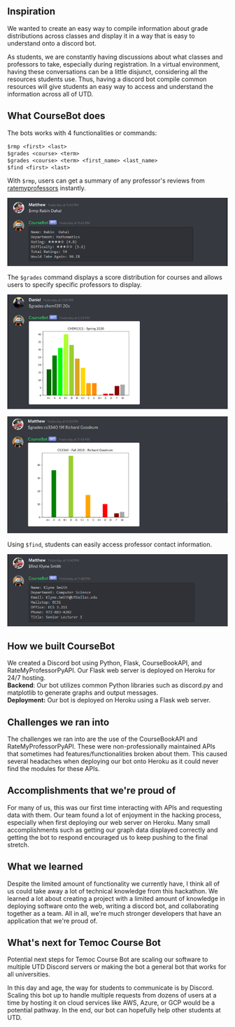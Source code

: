 ## Inspiration
We wanted to create an easy way to compile information about grade distributions across classes and display it in a way that is easy to understand onto a discord bot.   
  
As students, we are constantly having discussions about what classes and professors to take, especially during registration. In a virtual environment, having these conversations can be a little disjunct, considering all the resources students use. Thus, having a discord bot compile common resources will give students an easy way to access and understand the information across all of UTD. 
## What CourseBot does

The bots works with 4 functionalities or commands:
```
$rmp <first> <last>
$grades <course> <term>
$grades <course> <term> <first_name> <last_name>
$find <first> <last>
```
With `$rmp`, users can get a summary of any professor's reviews from [ratemyprofessors](https://www.ratemyprofessors.com/) instantly.  
  
![$rmp demo](./demo/rmp.png)

The `$grades` command displays a score distribution for courses and allows users to specify specific professors to display.  
  
![$grades demo 1](./demo/grades.png)  

![$grades demo 2](./demo/gradesunique.png)

Using `$find`, students can easily access professor contact information.  
  
![$rmp demo](./demo/find.png)  

## How we built CourseBot
We created a Discord bot using Python, Flask, CourseBookAPI, and RateMyProfessorPyAPI. Our Flask web server is deployed on Heroku for 24/7 hosting.  
__Backend__: Our bot utilizes common Python libraries such as discord.py and matplotlib to generate graphs and output messages.  
__Deployment:__ Our bot is deployed on Heroku using a Flask web server.
## Challenges we ran into
The challenges we ran into are the use of the CourseBookAPI and RateMyProfessorPyAPI. These were non-professionally maintained APIs that sometimes had features/functionalities broken about them. This caused several headaches when deploying our bot onto Heroku as it could never find the modules for these APIs.
## Accomplishments that we're proud of
For many of us, this was our first time interacting with APIs and requesting data with them. Our team found a lot of enjoyment in the hacking process, especially when first deploying our web server on Heroku. Many small accomplishments such as getting our graph data displayed correctly and getting the bot to respond encouraged us to keep pushing to the final stretch. 
## What we learned
Despite the limited amount of functionality we currently have, I think all of us could take away a lot of technical knowledge from this hackathon. We learned a lot about creating a project with a limited amount of knowledge in deploying software onto the web, writing a discord bot, and collaborating together as a team. All in all, we're much stronger developers that have an application that we're proud of.
## What's next for Temoc Course Bot
Potential next steps for Temoc Course Bot are scaling our software to multiple UTD Discord servers or making the bot a general bot that works for all universities.   
  
In this day and age, the way for students to communicate is by Discord. Scaling this bot up to handle multiple requests from dozens of users at a time by hosting it on cloud services like AWS, Azure, or GCP would be a potential pathway. In the end, our bot can hopefully help other students at UTD.

